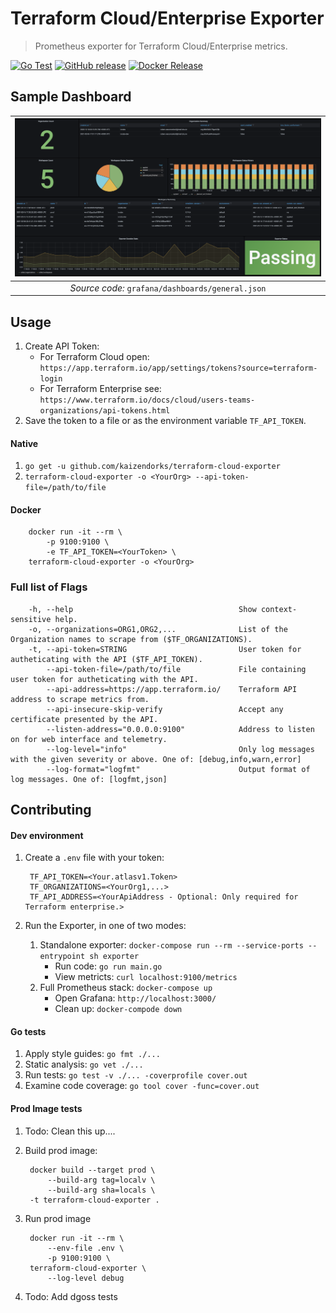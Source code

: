 # Terraform Cloud/Enterprise Exporter
>Prometheus exporter for Terraform Cloud/Enterprise metrics.

[![Go Test](https://github.com/kaizendorks/terraform-cloud-exporter/workflows/Go%20Test/badge.svg)](https://github.com//kaizendorks/terraform-cloud-exporter/actions?workflow=Go%20Test)
[![GitHub release](https://img.shields.io/github/release/kaizendorks/terraform-cloud-exporter.svg)](https://github.com//kaizendorks/terraform-cloud-exporter/releases/latest)
[![Docker Release](https://github.com/kaizendorks/terraform-cloud-exporter/workflows/Docker%20Release/badge.svg)](https://github.com//kaizendorks/terraform-cloud-exporter/actions?workflow=Docker%20Release)


## Sample Dashboard
| ![Sample Dashboard](sample-dasbhoard.png?raw=true "Sample Dashboard") |
|:--:|
| *Source code:* `grafana/dashboards/general.json` |

## Usage
1. Create API Token:
    * For Terraform Cloud open: `https://app.terraform.io/app/settings/tokens?source=terraform-login`
    * For Terraform Enterprise see: `https://www.terraform.io/docs/cloud/users-teams-organizations/api-tokens.html`
1. Save the token to a file or as the environment variable `TF_API_TOKEN`.

#### Native
1. `go get -u github.com/kaizendorks/terraform-cloud-exporter`
1. `terraform-cloud-exporter -o <YourOrg> --api-token-file=/path/to/file`

#### Docker

        docker run -it --rm \
            -p 9100:9100 \
            -e TF_API_TOKEN=<YourToken> \
        terraform-cloud-exporter -o <YourOrg>

### Full list of Flags

        -h, --help                                     Show context-sensitive help.
        -o, --organizations=ORG1,ORG2,...              List of the Organization names to scrape from ($TF_ORGANIZATIONS).
        -t, --api-token=STRING                         User token for autheticating with the API ($TF_API_TOKEN).
            --api-token-file=/path/to/file             File containing user token for autheticating with the API.
            --api-address=https://app.terraform.io/    Terraform API address to scrape metrics from.
            --api-insecure-skip-verify                 Accept any certificate presented by the API.
            --listen-address="0.0.0.0:9100"            Address to listen on for web interface and telemetry.
            --log-level="info"                         Only log messages with the given severity or above. One of: [debug,info,warn,error]
            --log-format="logfmt"                      Output format of log messages. One of: [logfmt,json]

## Contributing
#### Dev environment
1. Create a `.env` file with your token:

        TF_API_TOKEN=<Your.atlasv1.Token>
        TF_ORGANIZATIONS=<YourOrg1,...>
        TF_API_ADDRESS=<YourApiAddress - Optional: Only required for Terraform enterprise.>
1. Run the Exporter, in one of two modes:
    1. Standalone exporter: `docker-compose run --rm --service-ports --entrypoint sh exporter`
        * Run code: `go run main.go`
        * View metricts: `curl localhost:9100/metrics`
    1. Full Prometheus stack: `docker-compose up`
        * Open Grafana: `http://localhost:3000/`
        * Clean up: `docker-compode down`

#### Go tests
1. Apply style guides: `go fmt ./...`
1. Static analysis: `go vet ./...`
1. Run tests: `go test -v ./... -coverprofile cover.out`
1. Examine code coverage: `go tool cover -func=cover.out`

#### Prod Image tests
1. Todo: Clean this up....
1. Build prod image:

        docker build --target prod \
            --build-arg tag=localv \
            --build-arg sha=locals \
        -t terraform-cloud-exporter .
1. Run prod image

        docker run -it --rm \
            --env-file .env \
            -p 9100:9100 \
        terraform-cloud-exporter \
            --log-level debug
1. Todo: Add dgoss tests
